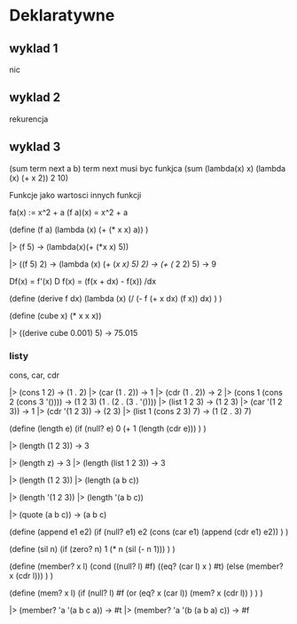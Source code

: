 # Deklaratywne

## wyklad 1

nic

## wyklad 2

rekurencja

## wyklad 3

(sum term next a b)         term next musi byc funkjca
(sum (lambda(x) x)
    (lambda (x) (+ x 2))
    2
    10)

Funkcje jako wartosci innych funkcji

fa(x) := x^2 + a        (f a)(x) = x^2 + a

(define (f a)
    (lambda (x) (+ (* x x) a))
)

|> (f 5)
->    (lambda(x)(+ (*x x) 5))

<!--^^tu bedzie blad^^-->  

|> ((f 5) 2)
->    (lambda (x) (+ (*x x) 5) 2)
->    (+ (* 2 2) 5)
->    9

<!-- ^^tu mamy funkcje i argument do owej funkcji -->

<!-- pochodna -->
Df(x) = f'(x)
D f(x) = (f(x + dx) - f(x)) /dx

(define (derive f dx)
  (lambda (x)
    (/ (- f (+ x dx) (f x)) dx)
  )
)

(define (cube x)
  (* x x x))

|> ((derive cube 0.001) 5)
-> 75.015

### listy

cons, car, cdr

|> (cons 1 2)
->   (1 . 2)
|> (car (1 . 2))
-> 1
|> (cdr (1 . 2))
-> 2
|> (cons 1 (cons 2 (cons 3 '())))
-> (1 2 3)              (1 . (2 . (3 . '())))
|> (list 1 2 3)
-> (1 2 3)
|> (car '(1 2 3))
-> 1
|> (cdr '(1 2 3))
-> (2 3)
|> (list 1 (cons 2 3) 7)
-> (1 (2 . 3) 7)

(define (length e)
  (if (null? e)
    0
    (+ 1 (length (cdr e)))
  )
)

|> (length (1 2 3))
-> 3
<!-- z to ta tablica z gory  (list 1 (cons 2 3) 7) o ta i te pare bierze jako 1-->
|> (length z)
-> 3
|> (length (list 1 2 3))
-> 3
<!-- tu bedzie myslal ze to jest funkcja -->
|> (length (1 2 3))
|> (length (a b c))
<!--  dlatego trzeba napisac pypcia przed nawiasem i wtedy wie ze to lista -->
|> (length '(1 2 3))
|> (length '(a b c))
<!-- pypcia mozna napisac slownie badz symbolem -->
|> (quote (a b c))
-> (a b c)

(define (append e1 e2)
  (if (null? e1)
    e2
    (cons (car e1) (append (cdr e1) e2))
  )
)

(define (sil n)
  (if (zero? n)
    1
    (* n (sil (- n 1)))
  )
)

(define (member? x l)
  (cond ((null? l)
    #f)
    ((eq? (car l) x ) #t)
    (else (member? x (cdr l)))
  )
)

(define (mem? x l)
  (if (null? l)
    #f
    (or (eq? x (car l))
          (mem? x (cdr l))
    )
  )
)

|> (member? 'a '(a b c a))
-> #t
|> (member? 'a '(b (a b a) c))
-> #f
